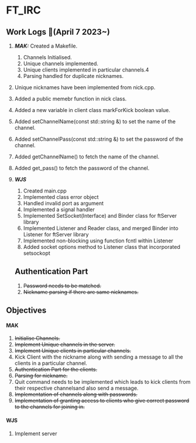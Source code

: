 # FT_IRC

## Work Logs :notebook_with_decorative_cover:(April 7 2023~)
1.	***MAK:***	Created a Makefile.
	1. Channels Initialised.
	2. Unique channels implemented.
	3. Unique clients implemented in particular channels.4
	4. Parsing handled for duplicate nicknames.
   5. Unique nicknames have been implemented from nick.cpp.
   6. Added a public memebr function in nick class.
   7. Added a new variable in client class markForKick boolean value.
   8. Added setChannelName(const std::string &) to set the name of the channel.
   9. Added setChannelPass(const std::string &) to set the password of the channel.
   10. Added getChannelName() to fetch the name of the channel.
   11. Added get_pass() to fetch the password of the channel.
2. ***WJS*** 
   1. Created main.cpp
   2. Implemented class error object
   3. Handled invalid port as argument
   4. Implemented a signal handler
   5. Implemented SetSocket(Interface) and Binder class for ftServer library
   6. Implemented Listener and Reader class, and merged Binder into Listener for ftServer library
   7. Implemented non-blocking using function fcntl within Listener
   8. Added socket options method to Listener class that incorporated setsockopt
   
   ## Authentication Part
   1. ~~Password needs to be matched.~~
   2. ~~Nickname parsing if there are same nicknames.~~

## Objectives

#### MAK
1. ~~Initialise Channels.~~
2. ~~Implement Unique channels in the server.~~
3. ~~Implement Unique clients in particular channels.~~
4. Kick Client with the nickname along with sending a message to all the clients in a particular channel.
5. ~~Authentication Part for the clients.~~
6. ~~Parsing for nickname.~~
7. Quit command needs to be implemented which leads to kick clients from their respective channelsand also send a message.
8. ~~Implementation of channels along with passwords.~~
9. ~~Implementation of granting access to clients who give correct password to the channels for joining in.~~


#### WJS
1. Implement server
